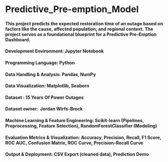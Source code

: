 # Predictive_Pre-emption_Model
#### This project predicts the expected restoration time of an outage based on factors like the cause, affected population, and regional context. The project serves as a foundational blueprint for a Predictive Pre-Emption Dashboard.
#### Development Environment: Jupyter Notebook
#### Programming Language: Python
#### Data Handling & Analysis: Pandas, NumPy
#### Data Visualization: Matplotlib, Seaborn
#### Dataset : 15 Years Of Power Outages
#### Dataset owner:  Jordan Wirfs-Brock
#### Machine Learning & Feature Engineering:  Scikit-learn (Pipelines, Preprocessing, Feature Selection), RandomForestClassifier (Modeling)
#### Evaluation Metrics & Visualization: Accuracy, Precision, Recall, F1 Score, ROC AUC, Confusion Matrix, ROC Curve, Precision-Recall Curve
#### Output & Deployment: CSV Export (cleaned data), Prediction Demo
